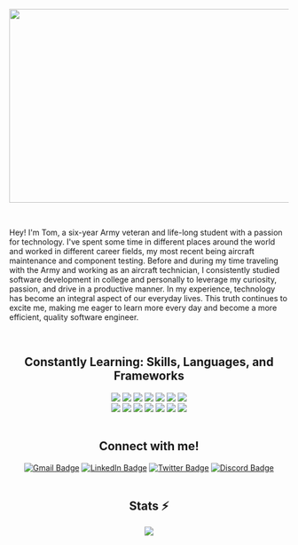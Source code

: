 <p align="center"><img src="/1328866.png" width="600px" height="350px"></p>

<br/>

<p>Hey! I'm Tom, a six-year Army veteran and life-long student with a passion for technology. I've spent some time in different places around the world and worked in different career fields, my most recent being aircraft maintenance and component testing. Before and during my time traveling with the Army and working as an aircraft technician, I consistently studied software development in college and personally to leverage my curiosity, passion, and drive in a productive manner. In my experience, technology has become an integral aspect of our everyday lives. This truth continues to excite me, making me eager to learn more every day and become a more efficient, quality software engineer.</p>

<br/>

<h2 align="center">Constantly Learning: Skills, Languages, and Frameworks</h2>
  <div id="languagebadges1" align="center">
    <a title="Git" href="https://git-scm.com/doc" target="blank"><img src="https://skillicons.dev/icons?i=git"/></a>
    <a title="GitHub" href="https://docs.github.com/en" target="blank"><img src="https://skillicons.dev/icons?i=github"/></a>
    <a title="AWS" href="https://docs.aws.amazon.com/" target="blank"><img src="https://skillicons.dev/icons?i=aws"/></a>
    <a title="Docker" href="https://docs.docker.com/" target="blank"><img src="https://skillicons.dev/icons?i=docker"/></a>
    <a title="PostgreSQL" href="https://www.postgresql.org/docs/" target="blank"><img src="https://skillicons.dev/icons?i=postgres"/></a>
    <a title="Java" href="https://docs.oracle.com/en/java/" target="blank"><img src="https://skillicons.dev/icons?i=java"/></a>
    <a title="Django" href="https://docs.djangoproject.com/en/5.0/" target="blank"><img src="https://skillicons.dev/icons?i=django"/></a>
  </div>
  <div id="languagebadges2" align="center">
    <a title="Python" href="https://docs.python.org/3/" target="blank"><img src="https://skillicons.dev/icons?i=python"/></a>
    <a title="Node.js" href="https://nodejs.org/docs/latest/api/" target="blank"><img src="https://skillicons.dev/icons?i=nodejs"/></a>
    <a title="React" href="https://react.dev/" target="blank"><img src="https://skillicons.dev/icons?i=react"/></a>
    <a title="JavaScript" href="https://developer.mozilla.org/en-US/docs/Web/JavaScript" target="blank"><img src="https://skillicons.dev/icons?i=js"/></a>
    <a title="TypeScript" href="https://www.typescriptlang.org/docs/" target="blank"><img src="https://skillicons.dev/icons?i=ts"/></a>
    <a title="HTML" href="https://developer.mozilla.org/en-US/docs/Web/HTML" target="blank"><img src="https://skillicons.dev/icons?i=html"/></a>
    <a title="CSS" href="https://developer.mozilla.org/en-US/docs/Web/CSS" target="blank"><img src="https://skillicons.dev/icons?i=css"/></a>
  </div>

<br/>

<h2 align="center">Connect with me!</h2>
<div id="connectbadges" align="center">
  <a href="mailto:thomas.childress02@gmail.com"><img src="https://img.shields.io/badge/Gmail-333333?style=for-the-badge&logo=gmail&logoColor=red" alt="Gmail Badge" target="_blank"/></a>
  <a href="https://www.linkedin.com/in/thomas-childress"><img src="https://img.shields.io/badge/LinkedIn-blue?style=for-the-badge&logo=linkedin&logoColor=white" alt="LinkedIn Badge" target="_blank"/></a>
  <a href="https://twitter.com/chil_tom2"><img src="https://img.shields.io/badge/X-000000?style=for-the-badge&logo=x&logoColor=white" alt="Twitter Badge" target="_blank"/></a>
  <a href="https://discordapp.com/users/chil.tom/"><img src="https://img.shields.io/badge/Discord-5865F2?style=for-the-badge&logo=discord&logoColor=white" alt="Discord Badge" target="_blank"/></a>
</div>

<br/>

<h2 align="center">Stats ⚡</h2>
<div id="statscontainer" align="center">
  <picture>
  <source
    srcset="https://github-readme-stats.vercel.app/api?username=chiltom&show_icons=true&theme=dracula"
    media="(prefers-color-scheme: dark)"
  />
  <source
    srcset="https://github-readme-stats.vercel.app/api?username=chiltom&show_icons=true&theme=gruvbox_light"
    media="(prefers-color-scheme: light), (prefers-color-scheme: no-preference)"
  />
  <img src="https://github-readme-stats.vercel.app/api?username=anuraghazra&show_icons=true" />
</picture>
</div>

<br/>
